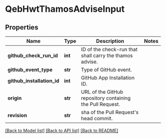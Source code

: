 # QebHwtThamosAdviseInput

## Properties
Name | Type | Description | Notes
------------ | ------------- | ------------- | -------------
**github_check_run_id** | **int** | ID of the check-run that shall carry the thamos advise. | 
**github_event_type** | **str** | Type of GitHub event. | 
**github_installation_id** | **int** | GitHub App Installation ID. | 
**origin** | **str** | URL of the GitHub repository containing the Pull Request. | 
**revision** | **str** | sha of the Pull Request&#x27;s head commit. | 

[[Back to Model list]](../README.md#documentation-for-models) [[Back to API list]](../README.md#documentation-for-api-endpoints) [[Back to README]](../README.md)

